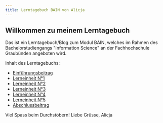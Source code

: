 ```yaml
---
title: Lerntagebuch BAIN von Alicja 
---
```


## Willkommen zu meinem Lerntagebuch

Das ist ein Lerntagebuch/Blog zum Modul BAIN, welches im Rahmen des Bachelorstudiengangs "Information Science" an der Fachhochschule Graubünden angeboten wird. 

Inhalt des Lerntagebuchs:

- [Einführungsbeitrag](Einführungsbeitrag.md)
- [Lerneinheit N°1](Lerneinheit1.md)
- [Lerneinheit N°2](Lerneinheit2.md)
- [Lerneinheit N°3](Lerneinheit3.md)
- [Lerneinheit N°4](Lerneinheit4.md)
- [Lerneinheit N°5](Lerneinheit5.md)
- [Abschlussbeitrag](Abschlussbeitrag.md)

Viel Spass beim Durchstöbern!
Liebe Grüsse, Alicja
